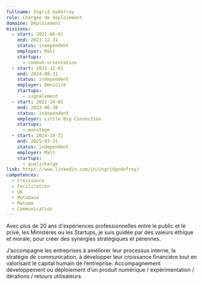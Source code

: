 ```yaml
---
fullname: Ingrid Godefroy
role: Chargée de déploiement
domaine: Déploiement
missions:
  - start: 2021-06-01
    end: 2021-12-31
    status: independent
    employer: Malt
    startups:
      - commun.orientation
  - start: 2021-12-01
    end: 2024-08-31
    status: independent
    employer: Omnicité
    startups:
      - signalement
  - start: 2022-10-01
    end: 2023-06-30
    status: independent
    employer: Little Big Connection
    startups:
      - monstage
  - start: 2024-10-31
    end: 2025-03-31
    status: independent
    employer: Malt
    startups:
      - qualicharge
link: https://www.linkedin.com/in/ingridgodefroy/
competences:
  - Croissance
  - Facilitation
  - UX
  - Metabase
  - Matomo
  - Communication
---
```


Avec plus de 20 ans d'expériences professionnelles entre le public et le privé, les Ministères ou les Startups, je suis guidée par des valeurs éthique et morale, pour créer des synergies stratégiques et pérennes.

J’accompagne les entreprises à améliorer leur processus interne, la stratégie de communication, à développer leur croissance financière tout en valorisant le capital humain de l’entreprise. Accompagnement développement ou déploiement d’un produit numérique / expérimentation / itérations / retours utilisateurs.
